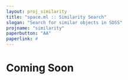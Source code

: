 ```yaml
---
layout: proj_similarity
title: "space.ml :: Similarity Search"
slogan: "Search for similar objects in SDSS"
projname: "similarity"
paperbutton: "AA"
paperlink: #
---
```


# Coming Soon
